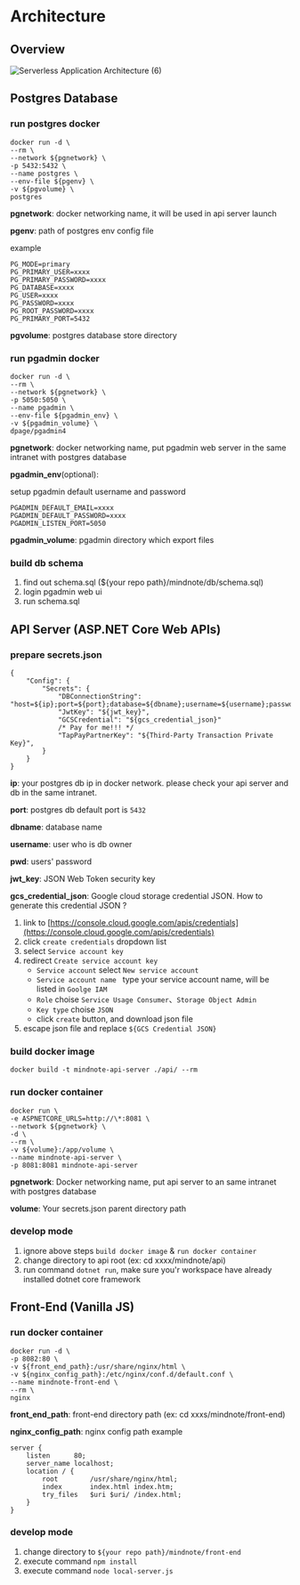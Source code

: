 # Architecture

## Overview
![Serverless Application Architecture (6)](https://user-images.githubusercontent.com/2028693/61886399-3ab9ee00-af32-11e9-9b2d-922fa0dcf4ae.png)

## Postgres Database
### run postgres docker
```
docker run -d \
--rm \
--network ${pgnetwork} \
-p 5432:5432 \
--name postgres \
--env-file ${pgenv} \
-v ${pgvolume} \
postgres
```

**pgnetwork**:
docker networking name, it will be used in api server launch

**pgenv**:
path of postgres env config file 

example
```
PG_MODE=primary
PG_PRIMARY_USER=xxxx
PG_PRIMARY_PASSWORD=xxxx
PG_DATABASE=xxxx
PG_USER=xxxx
PG_PASSWORD=xxxx
PG_ROOT_PASSWORD=xxxx
PG_PRIMARY_PORT=5432
```

**pgvolume**:
postgres database store directory

### run pgadmin docker
```
docker run -d \
--rm \
--network ${pgnetwork} \
-p 5050:5050 \
--name pgadmin \
--env-file ${pgadmin_env} \
-v ${pgadmin_volume} \
dpage/pgadmin4
```

**pgnetwork**:
docker networking name, put pgadmin web server in the same intranet with postgres database

**pgadmin_env**(optional): 

setup pgadmin default username and password
```
PGADMIN_DEFAULT_EMAIL=xxxx
PGADMIN_DEFAULT_PASSWORD=xxxx
PGADMIN_LISTEN_PORT=5050
```
**pgadmin_volume**:
pgadmin directory which export files

### build db schema
1. find out schema.sql (${your repo path}/mindnote/db/schema.sql)
2. login pgadmin web ui
3. run schema.sql

## API Server (ASP.NET Core Web APIs)
### prepare secrets.json
```
{
    "Config": {
        "Secrets": {
            "DBConnectionString": "host=${ip};port=${port};database=${dbname};username=${username};password=${pwd}",
            "JwtKey": "${jwt_key}",
            "GCSCredential": "${gcs_credential_json}"
            /* Pay for me!!! */
            "TapPayPartnerKey": "${Third-Party Transaction Private Key}",
        }
    }
}
```

**ip**:
your postgres db ip in docker network. please check your api server and db in the same 
intranet.

**port**:
postgres db default port is `5432`

**dbname**:
database name

**username**:
user who is db owner

**pwd**:
users' password

**jwt_key**:
JSON Web Token security key

**gcs_credential_json**:
Google cloud storage credential JSON. How to generate this credential JSON ?
1. link to [https://console.cloud.google.com/apis/credentials](https://console.cloud.google.com/apis/credentials)
2. click `create credentials` dropdown list
3. select `Service account key`
4. redirect `Create service account key`
    - `Service account` select `New service account`
    - `Service account name ` type your service account name, will be listed in `Goolge IAM`
    - `Role` choise `Service Usage Consumer`、`Storage Object Admin`
    - `Key type` choise `JSON`
    - click `create` button, and download json file
5. escape json file and replace `${GCS Credential JSON}`

### build docker image
`docker build -t mindnote-api-server ./api/ --rm`

### run docker container
```
docker run \
-e ASPNETCORE_URLS=http://\*:8081 \
--network ${pgnetwork} \
-d \
--rm \
-v ${volume}:/app/volume \
--name mindnote-api-server \
-p 8081:8081 mindnote-api-server
```

**pgnetwork**:
Docker networking name, put api server to an same intranet with postgres database

**volume**:
Your secrets.json parent directory path

### develop mode
1. ignore above steps `build docker image` & `run docker container`
2. change directory to api root (ex: cd xxxx/mindnote/api)
3. run command `dotnet run`, make sure you'r workspace have already installed dotnet core framework

## Front-End (Vanilla JS)
### run docker container
```
docker run -d \
-p 8082:80 \
-v ${front_end_path}:/usr/share/nginx/html \
-v ${nginx_config_path}:/etc/nginx/conf.d/default.conf \
--name mindnote-front-end \
--rm \
nginx
```

**front_end_path**:
front-end directory path (ex: cd xxxs/mindnote/front-end)

**nginx_config_path**:
nginx config path
example
```
server {
    listen      80;
    server_name localhost;
    location / {
        root        /usr/share/nginx/html;
        index       index.html index.htm;
        try_files   $uri $uri/ /index.html;
    }
}
```

### develop mode
1. change directory to `${your repo path}/mindnote/front-end`
2. execute command `npm install`
2. execute command `node local-server.js`
